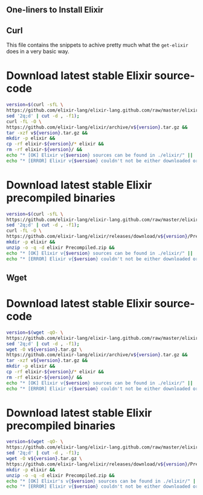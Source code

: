 ## One-liners to Install Elixir

## Curl

This file contains the snippets to achive pretty much what the `get-elixir` does in a very basic way.

Download latest stable Elixir source-code
=========================================

```sh
version=$(curl -sfL \
https://github.com/elixir-lang/elixir-lang.github.com/raw/master/elixir.csv | \
sed '2q;d' | cut -d , -f1);
curl -fL -O \
https://github.com/elixir-lang/elixir/archive/v${version}.tar.gz && 
tar -xzf v${version}.tar.gz && 
mkdir -p elixir && 
cp -rf elixir-${version}/* elixir && 
rm -rf elixir-${version}/ && 
echo "* [OK] Elixir v{$version} sources can be found in ./elixir/" ||
echo "* [ERROR] Elixir v{$version} couldn't not be either downloaded or unpacked"
```

Download latest stable Elixir precompiled binaries
==================================================

```sh
version=$(curl -sfL \
https://github.com/elixir-lang/elixir-lang.github.com/raw/master/elixir.csv | \
sed '2q;d' | cut -d , -f1);
curl -fL -O \
https://github.com/elixir-lang/elixir/releases/download/v${version}/Precompiled.zip && 
mkdir -p elixir && 
unzip -o -q -d elixir Precompiled.zip &&
echo "* [OK] Elixir v{$version} sources can be found in ./elixir/" ||
echo "* [ERROR] Elixir v{$version} couldn't not be either downloaded or unpacked"
```

## Wget

Download latest stable Elixir source-code
=========================================

```sh
version=$(wget -qO- \
https://github.com/elixir-lang/elixir-lang.github.com/raw/master/elixir.csv | \
sed '2q;d' | cut -d , -f1);
wget -O v${version}.tar.gz \
https://github.com/elixir-lang/elixir/archive/v${version}.tar.gz && 
tar -xzf v${version}.tar.gz && 
mkdir -p elixir && 
cp -rf elixir-${version}/* elixir && 
rm -rf elixir-${version}/ && 
echo "* [OK] Elixir v{$version} sources can be found in ./elixir/" ||
echo "* [ERROR] Elixir v{$version} couldn't not be either downloaded or unpacked"
```

Download latest stable Elixir precompiled binaries
==================================================

```sh
version=$(wget -qO- \
https://github.com/elixir-lang/elixir-lang.github.com/raw/master/elixir.csv | \
sed '2q;d' | cut -d , -f1);
wget -O v${version}.tar.gz \
https://github.com/elixir-lang/elixir/releases/download/v${version}/Precompiled.zip && 
mkdir -p elixir && 
unzip -o -q -d elixir Precompiled.zip &&
echo "* [OK] Elixir's v{$version} sources can be found in ./elixir/" ||
echo "* [ERROR] Elixir v{$version} couldn't not be either downloaded or unpacked"
```

